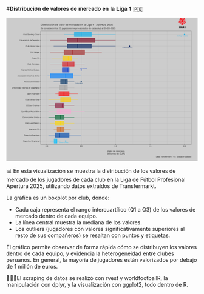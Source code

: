 #𝐃𝐢𝐬𝐭𝐫𝐢𝐛𝐮𝐜𝐢𝐨́𝐧 𝐝𝐞 𝐯𝐚𝐥𝐨𝐫𝐞𝐬 𝐝𝐞 𝐦𝐞𝐫𝐜𝐚𝐝𝐨 𝐞𝐧 𝐥𝐚 𝐋𝐢𝐠𝐚 𝟏 🇵🇪 

![image alt](https://github.com/SalcedoRamsay/boxplot-liga1-peru/blob/3086af892d33b4f3b6b28f2b0bcf398840d86cd8/valores_ligape_2025.png)

📊 En esta visualización se muestra la distribución de los valores de mercado de los jugadores de cada club en la Liga de Fútbol Profesional Apertura 2025, utilizando datos extraídos de Transfermarkt.

La gráfica es un boxplot por club, donde:
- Cada caja representa el rango intercuartílico (Q1 a Q3) de los valores de mercado dentro de cada equipo.
- La línea central muestra la mediana de los valores.
- Los outliers (jugadores con valores significativamente superiores al resto de sus compañeros) se resaltan con puntos y etiquetas.

El gráfico permite observar de forma rápida cómo se distribuyen los valores dentro de cada equipo, y evidencia la heterogeneidad entre clubes peruanos.
En general, la mayoría de jugadores están valorizados por debajo de 1 millón de euros.

🧑🏾‍💻El scraping de datos se realizó con rvest y worldfootballR, la manipulación con dplyr, y la visualización con ggplot2, todo dentro de R.
